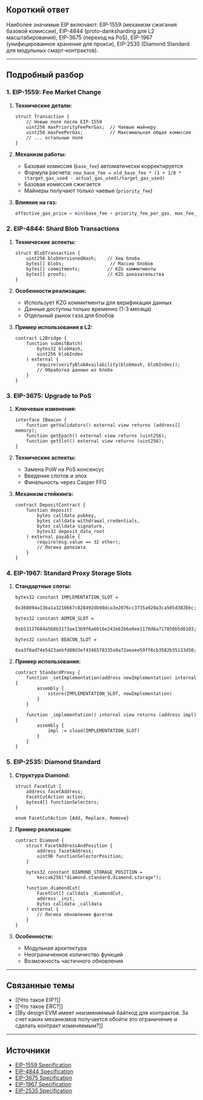 ## Короткий ответ

Наиболее значимые EIP включают: EIP-1559 (механизм сжигания базовой комиссии), EIP-4844 (proto-danksharding для L2 масштабирования), EIP-3675 (переход на PoS), EIP-1967 (унифицированное хранение для прокси), EIP-2535 (Diamond Standard для модульных смарт-контрактов).

---

## Подробный разбор

### **1. EIP-1559: Fee Market Change**

1. **Технические детали:**
   ```solidity
   struct Transaction {
       // Новые поля после EIP-1559
       uint256 maxPriorityFeePerGas;  // Чаевые майнеру
       uint256 maxFeePerGas;          // Максимальная общая комиссия
       // ... остальные поля
   }
   ```

2. **Механизм работы:**
   - Базовая комиссия (`base_fee`) автоматически корректируется
   - Формула расчета: `new_base_fee = old_base_fee * (1 + 1/8 * (target_gas_used - actual_gas_used)/target_gas_used)`
   - Базовая комиссия сжигается
   - Майнеры получают только чаевые (`priority_fee`)

3. **Влияние на газ:**
   ```javascript
   effective_gas_price = min(base_fee + priority_fee_per_gas, max_fee_per_gas)
   ```

### **2. EIP-4844: Shard Blob Transactions**

1. **Технические аспекты:**
   ```solidity
   struct BlobTransaction {
       uint256 blobVersionedHash;    // Хеш блоба
       bytes[] blobs;                 // Массив блобов
       bytes[] commitments;          // KZG коммитменты
       bytes[] proofs;               // KZG доказательства
   }
   ```

2. **Особенности реализации:**
   - Использует KZG коммитменты для верификации данных
   - Данные доступны только временно (1-3 месяца)
   - Отдельный рынок газа для блобов

3. **Пример использования в L2:**
   ```solidity
   contract L2Bridge {
       function submitBatch(
           bytes32 blobHash,
           uint256 blobIndex
       ) external {
           require(verifyBlobAvailability(blobHash, blobIndex));
           // Обработка данных из блоба
       }
   }
   ```

### **3. EIP-3675: Upgrade to PoS**

1. **Ключевые изменения:**
   ```solidity
   interface IBeacon {
       function getValidators() external view returns (address[] memory);
       function getEpoch() external view returns (uint256);
       function getSlot() external view returns (uint256);
   }
   ```

2. **Технические аспекты:**
   - Замена PoW на PoS консенсус
   - Введение слотов и эпох
   - Финальность через Casper FFG

3. **Механизм стейкинга:**
   ```solidity
   contract DepositContract {
       function deposit(
           bytes calldata pubkey,
           bytes calldata withdrawal_credentials,
           bytes calldata signature,
           bytes32 deposit_data_root
       ) external payable {
           require(msg.value == 32 ether);
           // Логика депозита
       }
   }
   ```

### **4. EIP-1967: Standard Proxy Storage Slots**

1. **Стандартные слоты:**
   ```solidity
   bytes32 constant IMPLEMENTATION_SLOT = 
       0x360894a13ba1a3210667c828492db98dca3e2076cc3735a920a3ca505d382bbc;
   
   bytes32 constant ADMIN_SLOT = 
       0xb53127684a568b3173ae13b9f8a6016e243e63b6e8ee1178d6a717850b5d6103;
   
   bytes32 constant BEACON_SLOT = 
       0xa3f0ad74e5423aebfd80d3ef4346578335a9a72aeaee59ff6cb3582b35133d50;
   ```

2. **Пример использования:**
   ```solidity
   contract StandardProxy {
       function _setImplementation(address newImplementation) internal {
           assembly {
               sstore(IMPLEMENTATION_SLOT, newImplementation)
           }
       }
       
       function _implementation() internal view returns (address impl) {
           assembly {
               impl := sload(IMPLEMENTATION_SLOT)
           }
       }
   }
   ```

### **5. EIP-2535: Diamond Standard**

1. **Структура Diamond:**
   ```solidity
   struct FacetCut {
       address facetAddress;
       FacetCutAction action;
       bytes4[] functionSelectors;
   }
   
   enum FacetCutAction {Add, Replace, Remove}
   ```

2. **Пример реализации:**
   ```solidity
   contract Diamond {
       struct FacetAddressAndPosition {
           address facetAddress;
           uint96 functionSelectorPosition;
       }
   
       bytes32 constant DIAMOND_STORAGE_POSITION = 
           keccak256("diamond.standard.diamond.storage");
           
       function diamondCut(
           FacetCut[] calldata _diamondCut,
           address _init,
           bytes calldata _calldata
       ) external {
           // Логика обновления фасетов
       }
   }
   ```

3. **Особенности:**
   - Модульная архитектура
   - Неограниченное количество функций
   - Возможность частичного обновления

---

## Связанные темы
- [[Что такое EIP?]]
- [[Что такое ERC?]]
- [[By design EVM имеет неизменяемый байткод для контрактов. За счет каких механизмов получается обойти это ограничение и сделать контракт изменяемым?]]

---

## Источники
- [EIP-1559 Specification](https://eips.ethereum.org/EIPS/eip-1559)
- [EIP-4844 Specification](https://eips.ethereum.org/EIPS/eip-4844)
- [EIP-3675 Specification](https://eips.ethereum.org/EIPS/eip-3675)
- [EIP-1967 Specification](https://eips.ethereum.org/EIPS/eip-1967)
- [EIP-2535 Specification](https://eips.ethereum.org/EIPS/eip-2535) 